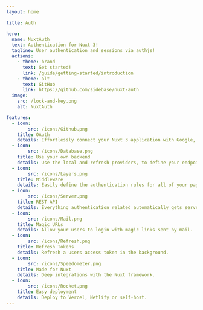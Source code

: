 ```yaml
---
layout: home

title: Auth

hero:
  name: NuxtAuth
  text: Authentication for Nuxt 3!
  tagline: User authentication and sessions via authjs!
  actions:
    - theme: brand
      text: Get started!
      link: /guide/getting-started/introduction
    - theme: alt
      text: GitHub
      link: https://github.com/sidebase/nuxt-auth
  image:
    src: /lock-and-key.png
    alt: NuxtAuth

features:
  - icon:
        src: /icons/Github.png
    title: OAuth
    details: Effortlessly connect your Nuxt 3 application with Google, Github, Azure and countless others.
  - icon:
        src: /icons/Database.png
    title: Use your own backend
    details: Use the local and refresh providers, to define your endpoints and watch the magic happen.
  - icon:
        src: /icons/Layers.png
    title: Middleware
    details: Easily define the authentication rules for all of your pages.
  - icon:
        src: /icons/Server.png
    title: REST API
    details: Everything authentication related automatically gets servered as new API routes.
  - icon:
        src: /icons/Mail.png
    title: Magic URLs
    details: Allow your users to login with magic links sent by mail.
  - icon:
        src: /icons/Refresh.png
    title: Refresh Tokens
    details: Refresh a users access token in the background.
  - icon:
        src: /icons/Speedometer.png
    title: Made for Nuxt
    details: Deep integrations with the Nuxt framework.
  - icon:
        src: /icons/Rocket.png
    title: Easy deployment
    details: Deploy to Vercel, Netlify or self-host.
---
```

